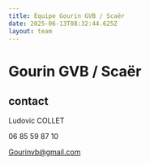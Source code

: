 ```yaml
---
title: Équipe Gourin GVB / Scaër
date: 2025-06-13T08:32:44.625Z
layout: team
---
```


# Gourin GVB / Scaër



## contact 

Ludovic COLLET

06 85 59 87 10

Gourinvb@gmail.com

